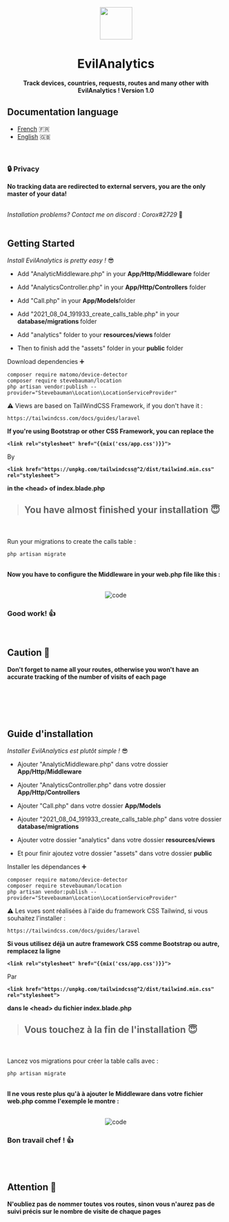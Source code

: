 
<div align="center">  
  <img src="https://emojipedia-us.s3.dualstack.us-west-1.amazonaws.com/thumbs/120/apple/285/vampire_light-skin-tone_1f9db-1f3fb_1f3fb.png" width="75"> <h1> EvilAnalytics </h1>

  
<strong> Track devices, countries, requests, routes and many other with EvilAnalytics ! Version 1.0 </strong>
</div>

## Documentation language

- [French](https://github.com/Coroxx/test-readme#fr) 🇫🇷
- [English](https://github.com/Coroxx/test-readme#ang) 🇬🇧

<div>
<strong>

<br>

### 🔒 Privacy
No tracking data are redirected to external servers, you are the only master of your data!

</strong>

</div>

<br>
<i> Installation problems? Contact me on discord : Corox#2729 </i> 👾

<br>
<br>

<div id="ang">

## Getting Started

<i> Install EvilAnalytics is pretty easy ! </i> 😎

 - Add   "AnalyticMiddleware.php" in your <strong>App/Http/Middleware</strong> folder

 - Add   "AnalyticsController.php" in your <strong>App/Http/Controllers</strong> folder

 - Add   "Call.php" in your <strong>App/Models</strong>folder

 - Add   "2021_08_04_191933_create_calls_table.php" in your  <strong> database/migrations </strong>  folder

 - Add "analytics" folder to your <strong> resources/views </strong> folder

 - Then to finish add the "assets" folder in your <strong>public</strong> folder


Download dependencies ➕
```
composer require matomo/device-detector
composer require stevebauman/location
php artisan vendor:publish --provider="Stevebauman\Location\LocationServiceProvider"
```


⚠️ Views are based on TailWindCSS Framework, if you don't have it : 
```
https://tailwindcss.com/docs/guides/laravel
```

<strong> If you're using Bootstrap or other CSS Framework, you can replace the 
```
<link rel="stylesheet" href="{{mix('css/app.css')}}">
```
 </strong> By <strong>
```
<link href="https://unpkg.com/tailwindcss@^2/dist/tailwind.min.css" rel="stylesheet">
```

in the <head\> of index.blade.php

 </strong>


> ## You have almost finished your installation 😇
<br> <br>
Run your migrations to create the calls table : 

```
php artisan migrate
```

<br>
<strong> Now you have to configure the Middleware in your web.php file like this : </strong>
<div align="middle">
<br>

![code](https://i.ibb.co/SPHp13S/image.png)

</div>

### Good work! 👍

<br>

## Caution 🚨 

<strong> Don't forget to name all your routes, otherwise you won't have an accurate tracking of the number of visits of each page </strong>

</div>

<br>
<br><br><br>

<div id="fr">

## Guide d'installation

<i> Installer EvilAnalytics est plutôt simple ! </i> 😎

 - Ajouter   "AnalyticMiddleware.php" dans votre dossier <strong>App/Http/Middleware</strong>

 - Ajouter   "AnalyticsController.php" dans votre dossier <strong>App/Http/Controllers</strong> 

 - Ajouter   "Call.php" dans votre dossier <strong>App/Models</strong>

 - Ajouter   "2021_08_04_191933_create_calls_table.php" dans votre dossier   <strong> database/migrations </strong>

 - Ajouter votre dossier "analytics" dans votre dossier <strong> resources/views </strong>

 - Et pour finir ajoutez votre dossier "assets" dans votre dossier <strong>public</strong>


Installer les dépendances ➕
```
composer require matomo/device-detector
composer require stevebauman/location
php artisan vendor:publish --provider="Stevebauman\Location\LocationServiceProvider"
```


⚠️ Les vues sont réalisées à l'aide du framework CSS Tailwind, si vous souhaitez l'installer : 
```
https://tailwindcss.com/docs/guides/laravel
```

<strong> Si vous utilisez déjà un autre framework CSS comme Bootstrap ou autre, remplacez la ligne  
```
<link rel="stylesheet" href="{{mix('css/app.css')}}">
```
 </strong> Par <strong>
```
<link href="https://unpkg.com/tailwindcss@^2/dist/tailwind.min.css" rel="stylesheet">
```

dans le <head\> du fichier index.blade.php

 </strong>


> ## Vous touchez à la fin de l'installation 😇
<br> <br>
Lancez vos migrations pour créer la table calls avec : 

```
php artisan migrate
```

<br>
<strong> Il ne vous reste plus qu'à à ajouter le Middleware dans votre fichier web.php comme l'exemple le montre : </strong>
<div align="middle">
<br>

![code](https://i.ibb.co/qJVNjYC/image.png)

</div>

### Bon travail chef ! 👍

<br><br>
## Attention 🚨 

<strong> N'oubliez pas de nommer toutes vos routes, sinon vous n'aurez pas de suivi précis sur le nombre de visite de chaque pages </strong>

</div>
